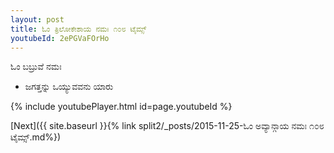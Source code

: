 ```yaml
---
layout: post
title: ಓಂ ತ್ರಿಲೋಕೇಶಾಯ ನಮಃ ೧೦೮ ಟೈಮ್ಸ್
youtubeId: 2ePGVaFOrHo
---
```

 
 
 ಓಂ ಬಬ್ರುವೆ ನಮಃ  
 
 -  ಜಗತ್ತನ್ನು ಒಯ್ಯುವವನು ಯಾರು 
 
  
 
  
 
 
 
 
 
 


{% include youtubePlayer.html id=page.youtubeId %}
 
[Next]({{ site.baseurl }}{% link  split2/_posts/2015-11-25-ಓಂ ಅವ್ಯಾನ್ಗಾಯ ನಮಃ ೧೦೮ ಟೈಮ್ಸ್.md%})
 
